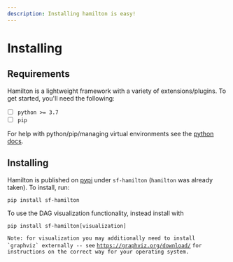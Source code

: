 ```yaml
---
description: Installing hamilton is easy!
---
```


# Installing

## Requirements

Hamilton is a lightweight framework with a variety of extensions/plugins. To get started, you'll need the following:

* [ ] `python >= 3.7`
* [ ] `pip`

For help with python/pip/managing virtual environments see the [python docs](https://docs.python.org/3/tutorial/venv.html).

## **Installing**

Hamilton is published on [pypi](https://pypi.org/project/sf-hamilton/1.1.1/) under `sf-hamilton` (`hamilton` was already taken). To install, run:

`pip install sf-hamilton`

To use the DAG visualization functionality, instead install with&#x20;

`pip install sf-hamilton[visualization]`

``Note: for visualization you may additionally need to install `graphviz` externally -- see`` [`https://graphviz.org/download/`](https://graphviz.org/download/) `for instructions on the correct way for your operating system.`
